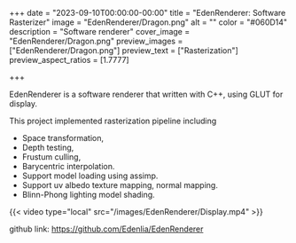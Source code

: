 +++
date = "2023-09-10T00:00:00-00:00"
title = "EdenRenderer: Software Rasterizer"
image = "EdenRenderer/Dragon.png"
alt = ""
color = "#060D14"
description = "Software renderer"
cover_image = "EdenRenderer/Dragon.png"
preview_images = ["EdenRenderer/Dragon.png"]
preview_text = ["Rasterization"]
preview_aspect_ratios = [1.7777]

+++


EdenRenderer is a software renderer that written with C++, using GLUT for display.

This project implemented rasterization pipeline including
- Space transformation, 
- Depth testing, 
- Frustum culling, 
- Barycentric interpolation. 
- Support model loading using assimp.
- Support uv albedo texture mapping, normal mapping.
- Blinn-Phong lighting model shading.

{{< video type="local" src="/images/EdenRenderer/Display.mp4" >}}



github link: https://github.com/Edenlia/EdenRenderer
